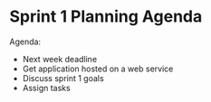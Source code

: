 # Sprint 1 Planning Agenda

Agenda:
- Next week deadline
- Get application hosted on a web service
- Discuss sprint 1 goals
- Assign tasks
